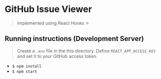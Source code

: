 # GitHub Issue Viewer

> Implemented using React Hooks ⚛️

## Running instructions (Development Server)

> Create a `.env` file in the this directory. Define `REACT_APP_ACCESS_KEY` and set it to your GitHub access token

-   `$ npm install`
-   `$ npm start`
